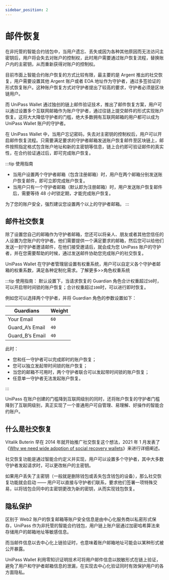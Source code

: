 ```yaml
---
sidebar_position: 2
---
```


# 邮件恢复

在非托管的智能合约钱包中，当用户遗忘、丢失或因为各种其他原因而无法访问主密钥后，用户将会失去对账户的控制权，此时用户需要通过账户恢复流程，替换账户内的主密钥，从而重新获得对账户的控制权。

目前市面上智能合约账户恢复的方式比较有限，最主要的是 Argent 推出的社交恢复，用户需要设置其他 Argent 账户或者 EOA 地址作为守护者，通过多签验证的形式恢复账户。这种账户恢复方式对守护者提出了较高的要求，守护者必须是区块链用户。

而 UniPass Wallet 通过独创的链上邮件验证技术，推出了邮件恢复方案，用户可以通过设置多个互联网邮箱作为账户守护者，通过往链上提交邮件的形式实现账户恢复。这将大大降低守护者的门槛，绝大多数拥有互联网邮箱的用户都可以成为 UniPass Wallet 账户的守护者。

在 UniPass Wallet 中，当用户忘记密码，失去对主密钥的控制权后，用户可以开启邮件恢复流程。只需要满足要求的守护者邮箱发送账户恢复邮件至区块链上，邮件按照指定格式包含账户地址和新的主密钥等信息，链上合约即可验证邮件的真实性，在合约验证通过后，即可完成账户恢复。

:::tip 使用指南

- 当用户设置两个守护者邮箱（包含注册邮箱）时，用户在两个邮箱分别发送账户恢复邮件，即可立即完成账户恢复。
- 当用户只有一个守护者邮箱（默认即为注册邮箱）时，用户发送账户恢复邮件后，需要等待 48 小时锁定期，才能完成账户恢复。

为了您的账户安全，强烈建议您设置两个以上的守护者邮箱。
:::

## 邮件社交恢复

除了设置您自己的邮箱作为守护者邮箱，您还可以将亲人、朋友或者其他您信任的人设置为您账户的守护者。他们需要提供一个满足要求的邮箱，然后您可以给他们发送一封守护者邀请邮件，在他们接受邀请后，就会成为您 UniPass 账户的守护者，并在您需要帮助的时候，通过发送邮件协助您完成账户的社交恢复。

UniPass Wallet 在守护者管理层设置有权重系统，用户可以自定义各个守护者邮箱的权重系数，满足各种定制化需求。了解更多>>角色权重系统

:::tip 使用指南：
默认设置下，当请求恢复的 Guardian 角色合计权重超过`50`时，可以开启带时间锁的账户恢复；合计权重超过`100`时，可以进行即时恢复。

例如您可以选择两个守护者，并将 Guardian 角色的参数设置如下：

| Guardians | Weight |
|--|--|
| Your Email |`60`|
| Guard_A’s Email |`40`|
| Guard_B’s Email |`40`|

此时：
- 您和任一守护者可以完成即时的账户恢复；
- 您可以独立发起带时间锁的账户恢复；
- 当您的邮箱不可用时，两个守护者联合可以发起带时间锁的账户恢复；
- 任意单一守护者无法发起账户恢复。

:::

UniPass 在账户创建的门槛降到互联网级别的同时，还将账户恢复的守护者门槛降到了互联网级别，真正实现了一个普通用户可自管理、易理解、好操作的智能合约账户。

## 什么是社交恢复

Vitalik Buterin 早在 2014 年就开始推广社交恢复这个想法，2021 年 1 月发表了《[Why we need wide adoption of social recovery wallets](https://vitalik.ca/general/2021/01/11/recovery.html)》来进行详细阐述。

社交恢复功能是通过智能合约定义并实现，用户可以设置多个守护者，其中大多数守护者发起请求时，可以更改帐户的主密钥。

如果用户丢失了主密钥（一般就是删除钱包或丢失包含钱包的设备），那么社交恢复功能就会启动 —— 用户可以直接与守护者们联系，要求他们签署一项特殊交易，以将钱包合同中的主密钥更改为新的密钥，从而实现钱包恢复。

## 隐私保护

区别于 Web2 账户的恢复邮箱等账户安全信息是由中心化服务商以私密形式保存，UniPass 作为非托管的智能合约钱包，用户链上账户层通过加密哈希算法来存储用户的邮箱地址等敏感信息。

而当邮件信息以去中心化上链验证时，也意味着账户邮箱地址可能会以某种形式被公开暴露。

UniPass Wallet 利用零知识证明技术可将用户邮件信息以脱敏形式在链上验证，避免了用户和守护者邮箱信息的泄漏，在实现去中心化验证同时有效保护用户的各方面隐私。
